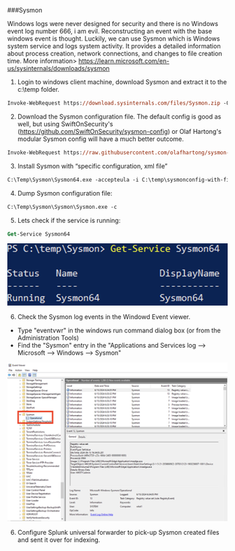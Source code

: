 ###Sysmon 

Windows logs were never designed for security and there is no Windows event log number 666, i am evil. Reconstructing an event with the base windows event is thought. Luckily, we can use Sysmon which is Windows system service and logs system activity. It provides a detailed information about process creation, network connections, and changes to file creation time. More information> https://learn.microsoft.com/en-us/sysinternals/downloads/sysmon

1. Login to windows client machine, download Sysmon and extract it to the c:\temp folder.
```ps
Invoke-WebRequest https://download.sysinternals.com/files/Sysmon.zip -OutFile c:\temp\Sysmon.zip
```

2. Download the Sysmon configuration file. The default config is good as well, but using SwiftOnSecurity's (https://github.com/SwiftOnSecurity/sysmon-config) or Olaf Hartong's modular Sysmon config will have a much better outcome.
```ps
Invoke-WebRequest https://raw.githubusercontent.com/olafhartong/sysmon-modular/master/sysmonconfig-with-filedelete.xml -OutFile c:\temp\sysmonconfig-with-filedelete.xml
```

3. Install Sysmon with “specific configuration, xml file”
```ps
C:\Temp\Sysmon\Sysmon64.exe -accepteula -i C:\temp\sysmonconfig-with-filedelete.xml
```

4. Dump Sysmon configuration file:
```ps
C:\Temp\Sysmon\Sysmon\Sysmon.exe -c
```

5. Lets check if the service is running:
```ps
Get-Service Sysmon64
```
![](attachments/2.1-sysmon1.png)

6. Check the Sysmon log events in the Windowd Event viewer.
- Type "eventvwr" in the windows run command dialog box (or from the Administration Tools)
- Find the "Sysmon" entry in the "Applications and Services log --> Microsoft --> Windows --> Sysmon"

![](attachments/2.1-sysmon2.png)


6. Configure Splunk universal forwarder to pick-up Sysmon created files and sent it over for indexing.